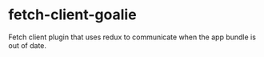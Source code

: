 # fetch-client-goalie
Fetch client plugin that uses redux to communicate when the app bundle is out of date.
